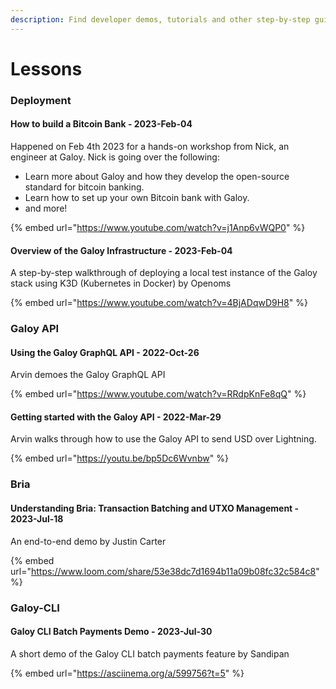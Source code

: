 ```yaml
---
description: Find developer demos, tutorials and other step-by-step guides here.
---
```


# Lessons

### Deployment

#### How to build a Bitcoin Bank - 2023-Feb-04

Happened on Feb 4th 2023 for a hands-on workshop from Nick, an engineer at Galoy. Nick is going over the following:

* Learn more about Galoy and how they develop the open-source standard for bitcoin banking.
* Learn how to set up your own Bitcoin bank with Galoy.
* and more!

{% embed url="https://www.youtube.com/watch?v=j1Anp6vWQP0" %}

#### Overview of the Galoy Infrastructure - 2023-Feb-04

A step-by-step walkthrough of deploying a local test instance of the Galoy stack using K3D (Kubernetes in Docker) by Openoms

{% embed url="https://www.youtube.com/watch?v=4BjADqwD9H8" %}

### Galoy API

#### Using the Galoy GraphQL API - 2022-Oct-26

Arvin demoes the Galoy GraphQL API

{% embed url="https://www.youtube.com/watch?v=RRdpKnFe8qQ" %}

#### Getting started with the Galoy API - 2022-Mar-29

Arvin walks through how to use the Galoy API to send USD over Lightning.

{% embed url="https://youtu.be/bp5Dc6Wvnbw" %}

### Bria

#### Understanding Bria: Transaction Batching and UTXO Management - 2023-Jul-18

An end-to-end demo by Justin Carter

{% embed url="https://www.loom.com/share/53e38dc7d1694b11a09b08fc32c584c8" %}

### Galoy-CLI

#### Galoy CLI Batch Payments Demo - 2023-Jul-30

A short demo of the Galoy CLI batch payments feature by Sandipan

{% embed url="https://asciinema.org/a/599756?t=5" %}
